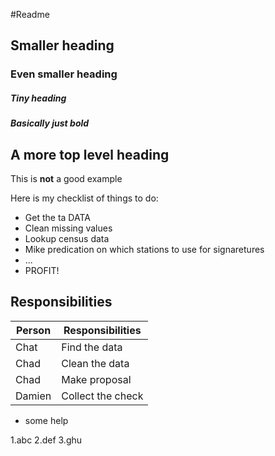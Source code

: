 #Readme

## Smaller heading

### Even smaller heading


##### Tiny heading

##### Basically just bold

## A more top level heading

This is **not** a good example

Here is my checklist of things to do:
* Get the ta DATA
* Clean missing values
* Lookup census data
* Mike predication on which stations to use for signaretures
* ...
* PROFIT!


## Responsibilities


|Person | Responsibilities|
| ---| ---|
| Chat | Find the data |
| Chad | Clean the data|
| Chad | Make proposal |
|Damien | Collect the check |

* some help

1.abc 
2.def
3.ghu
